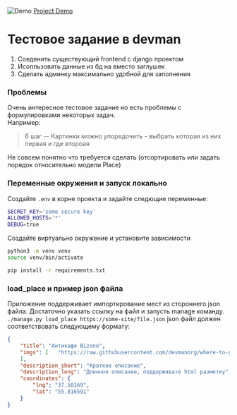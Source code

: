 ![Demo](demo.gif)
[Project Demo](http://mariownyou.pythonanywhere.com)

# Тестовое задание в devman
1. Соеденить существующий frontend с django проектом
2. Исопльзовать данные из бд на вместо заглушек
3. Сделать админку максимально удобной для заполнения

### Проблемы
Очень интересное тестовое задание но есть проблемы с формулировками некоторых задач.  
Например:

> 6 шаг -- Картинки можно упорядочить - выбрать которая из них первая и где второая  

Не совсем понятно что требуется сделать (отсортировать или задать порядок относительно модели Place)


### Переменные окружения и запуск локально
Создайте `.env` в корне проекта и задайте следющие переменные:

```bash
SECRET_KEY='some secure key'
ALLOWED_HOSTS='*'
DEBUG=true
```



Создайте виртуально окружение и установите зависимости

``` bash
python3 -m venv venv
source venv/bin/activate

pip install -r requirements.txt
```



### load_place и пример json файла
Приложение поддерживает импортирование мест из стороннего json файла. 
Достаточно указать ссылку на файл и запусть manage команду.  `./manage.py load_place https://some-site/file.json`
json файл должен соответствовать следующему формату: 

``` json
{
    "title": "Антикафе Bizone",
    "imgs": [   "https://raw.githubusercontent.com/devmanorg/where-to-go-places/master/media/1f09226ae0edf23d20708b4fcc498ffd.jpg",
    ],
    "description_short": "Краткое описание",
    "description_long": "Длинное описание, поддерживате html разметку",
    "coordinates": {
        "lng": "37.50169",
        "lat": "55.816591"
    }
}
```


